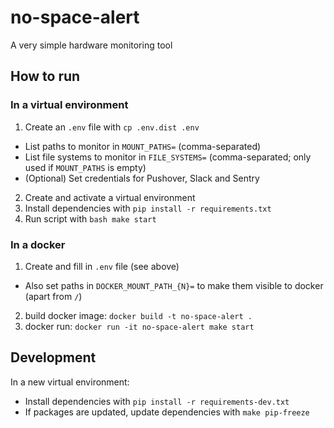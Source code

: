 # no-space-alert
A very simple hardware monitoring tool

## How to run
### In a virtual environment
1. Create an `.env` file with `cp .env.dist .env`
  - List paths to monitor in `MOUNT_PATHS=` (comma-separated)
  - List file systems to monitor in `FILE_SYSTEMS=` (comma-separated; only used if `MOUNT_PATHS` is empty)
  - (Optional) Set credentials for Pushover, Slack and Sentry

2. Create and activate a virtual environment
3. Install dependencies with `pip install -r requirements.txt`
4. Run script with `bash make start`

### In a docker
1. Create and fill in `.env` file (see above)
  - Also set paths in `DOCKER_MOUNT_PATH_{N}=` to make them visible to docker (apart from `/`)
2. build docker image: `docker build -t no-space-alert .`
3. docker run: `docker run -it no-space-alert make start`

## Development
In a new virtual environment:
- Install dependencies with `pip install -r requirements-dev.txt`
- If packages are updated, update dependencies with `make pip-freeze`
